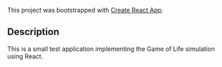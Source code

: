 This project was bootstrapped with [Create React App](https://github.com/facebookincubator/create-react-app).

## Description

This is a small test application implementing the Game of Life simulation using React.

